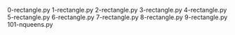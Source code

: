 0-rectangle.py
1-rectangle.py
2-rectangle.py
3-rectangle.py
4-rectangle.py
5-rectangle.py
6-rectangle.py
7-rectangle.py
8-rectangle.py
9-rectangle.py
101-nqueens.py
